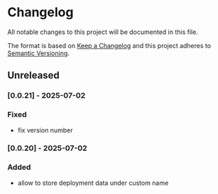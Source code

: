 # Changelog
All notable changes to this project will be documented in this file.

The format is based on [Keep a Changelog](http://keepachangelog.com/en/1.0.0/)
and this project adheres to [Semantic Versioning](http://semver.org/spec/v2.0.0.html).

## Unreleased

### [0.0.21] - 2025-07-02
### Fixed
- fix version number

### [0.0.20] - 2025-07-02
### Added
- allow to store deployment data under custom name
